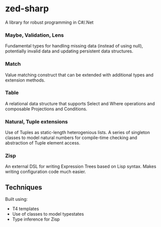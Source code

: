 # zed-sharp

A library for robust programming in C#/.Net

### Maybe, Validation, Lens

Fundamental types for handling missing data (instead of using null), potentially invalid data and updating persistent data structures.

### Match

Value matching construct that can be extended with additional types and extension methods.

### Table

A relational data structure that supports Select and Where operations and composable Projections and Conditions.

### Natural, Tuple extensions

Use of Tuples as static-length heterogenious lists. A series of singleton classes to model natural numbers for compile-time checking and abstraction of Tuple element access.

### Zisp

An external DSL for writing Expression Trees based on Lisp syntax. Makes writing configuration code much easier.

## Techniques

Built using:
* T4 templates
* Use of classes to model typestates
* Type inference for Zisp
